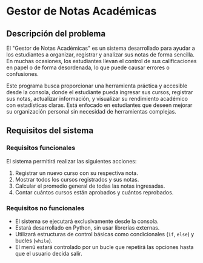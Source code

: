 # Gestor de Notas Académicas

## Descripción del problema

El "Gestor de Notas Académicas" es un sistema desarrollado para ayudar a los estudiantes a organizar, registrar y analizar sus notas de forma sencilla. En muchas ocasiones, los estudiantes llevan el control de sus calificaciones en papel o de forma desordenada, lo que puede causar errores o confusiones.

Este programa busca proporcionar una herramienta práctica y accesible desde la consola, donde el estudiante pueda ingresar sus cursos, registrar sus notas, actualizar información, y visualizar su rendimiento académico con estadísticas claras. Está enfocado en estudiantes que deseen mejorar su organización personal sin necesidad de herramientas complejas.

## Requisitos del sistema

### Requisitos funcionales

El sistema permitirá realizar las siguientes acciones:

1. Registrar un nuevo curso con su respectiva nota.
2. Mostrar todos los cursos registrados y sus notas.
3. Calcular el promedio general de todas las notas ingresadas.
4. Contar cuántos cursos están aprobados y cuántos reprobados.

### Requisitos no funcionales

- El sistema se ejecutará exclusivamente desde la consola.
- Estará desarrollado en Python, sin usar librerías externas.
- Utilizará estructuras de control básicas como condicionales (`if`, `else`) y bucles (`while`).
- El menú estará controlado por un bucle que repetirá las opciones hasta que el usuario decida salir.

